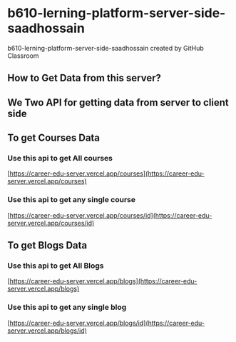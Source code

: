 # b610-lerning-platform-server-side-saadhossain
b610-lerning-platform-server-side-saadhossain created by GitHub Classroom

## How to Get Data from this server?
## We Two API for getting data from server to client side

## To get Courses Data

### Use this api to get All courses
[https://career-edu-server.vercel.app/courses](https://career-edu-server.vercel.app/courses)

### Use this api to get any single course
[https://career-edu-server.vercel.app/courses/id](https://career-edu-server.vercel.app/courses/id)


## To get Blogs Data

### Use this api to get All Blogs
[https://career-edu-server.vercel.app/blogs](https://career-edu-server.vercel.app/blogs)

### Use this api to get any single blog
[https://career-edu-server.vercel.app/blogs/id](https://career-edu-server.vercel.app/blogs/id)
